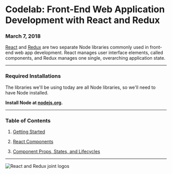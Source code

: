 # Codelab: Front-End Web Application Development with React and Redux

### March 7, 2018

[React](https://reactjs.org/) and [Redux](https://redux.js.org/) are two separate Node libraries commonly used in front-end web app development. React manages user interface elements, called components, and Redux manages one single, overarching application state.

***

### Required Installations

The libraries we'll be using today are all Node libraries, so we'll need to have Node installed.

**Install Node at [nodejs.org](https://nodejs.org/en/).**

***

### Table of Contents

1. [Getting Started](https://github.com/OKStateACM/ReactCodelab/blob/master/1%20-%20Getting%20Started.md)

2. [React Components](https://github.com/OKStateACM/ReactCodelab/blob/master/2%20-%20React%20Components.md)

3. [Component Props, States, and Lifecycles](https://github.com/OKStateACM/ReactCodelab/blob/master/3%20-%20Component%20Props%2C%20States%2C%20and%20Lifecycles.md)

***

![React and Redux joint logos](https://equimper.gallerycdn.vsassets.io/extensions/equimper/react-native-react-redux/1.4.1/1506881814014/Microsoft.VisualStudio.Services.Icons.Default)
